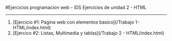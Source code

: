 #Ejercicios programacion web - IDS
Ejercicios de unidad 2 - HTML

---
1. [Ejercicio #1: Pagina web con elementos basico](/Trabajo 1-HTML/index.html)
2. [Ejercico #2: Listas, Multimedia y tablas](/Trabajo 2 - HTML/index.html)
   
